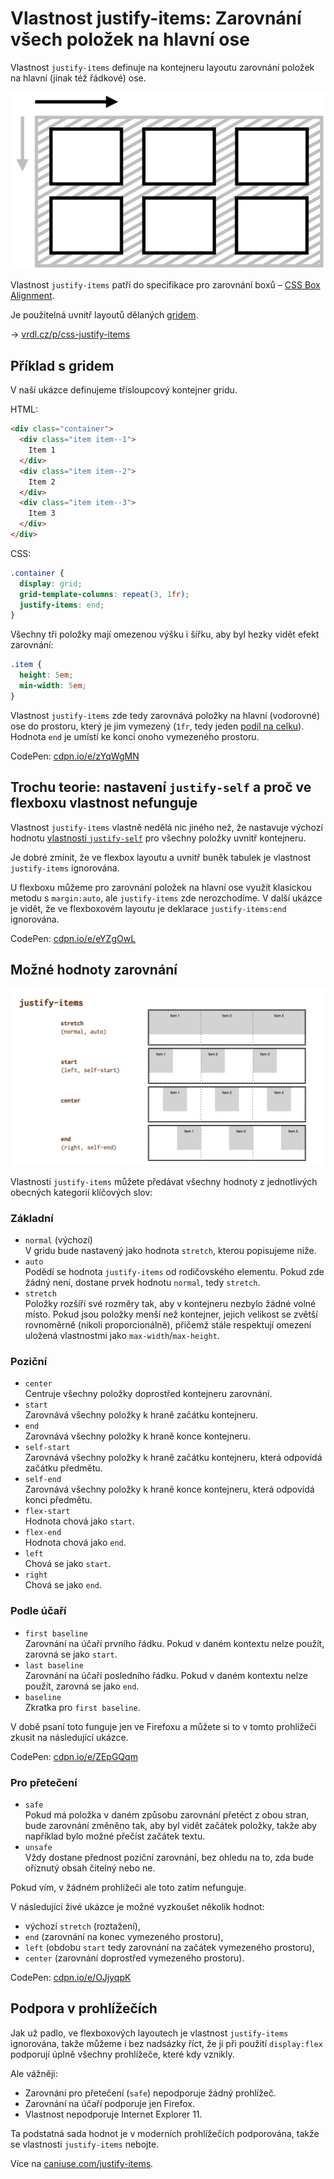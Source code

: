 # Vlastnost justify-items: Zarovnání všech položek na hlavní ose

Vlastnost `justify-items` definuje na kontejneru layoutu zarovnání položek na hlavní (jinak též řádkové) ose.

<div class="connected" markdown="1">

![CSS vlastnost justify-items](../dist/images/medium/vdlayout/css-justify-items-schema.png)

<div class="web-only" markdown="1">

Vlastnost `justify-items` patří do specifikace pro zarovnání boxů – [CSS Box Alignment](css-box-alignment.md).

Je použitelná uvnitř layoutů dělaných [gridem](css-grid.md).

</div>

<div class="ebook-only" markdown="1">

→ [vrdl.cz/p/css-justify-items](https://www.vzhurudolu.cz/prirucka/css-justify-items)

</div>

</div>

## Příklad s gridem

V naší ukázce definujeme třísloupcový kontejner gridu.

HTML:

```html
<div class="container">
  <div class="item item--1">
    Item 1
  </div>
  <div class="item item--2">
    Item 2
  </div>
  <div class="item item--3">
    Item 3
  </div>  
</div>
```

CSS:

```css
.container {
  display: grid;
  grid-template-columns: repeat(3, 1fr);
  justify-items: end;
}
```

Všechny tři položky mají omezenou výšku i šířku, aby byl hezky vidět efekt zarovnání:

```css
.item {  
  height: 5em;
  min-width: 5em;
}
```

Vlastnost `justify-items` zde tedy zarovnává položky na hlavní (vodorovné) ose do prostoru, který je jim vymezený (`1fr`, tedy jeden [podíl na celku](css-jednotka-fr.md)). Hodnota `end` je umístí ke konci onoho vymezeného prostoru.

<!-- TODO IMG s vizualizací gridu z Firefoxu -->

CodePen: [cdpn.io/e/zYqWgMN](https://codepen.io/machal/pen/zYqWgMN?editors=1100)

## Trochu teorie: nastavení `justify-self` a proč ve flexboxu vlastnost nefunguje

Vlastnost `justify-items` vlastně nedělá nic jiného než, že nastavuje výchozí hodnotu [vlastnosti `justify-self`](css-justify-self.md) pro všechny položky uvnitř kontejneru.

Je dobré zmínit, že ve flexbox layoutu a uvnitř buněk tabulek je vlastnost `justify-items` ignorována.

U flexboxu můžeme pro zarovnání položek na hlavní ose využít klasickou metodu s `margin:auto`, ale `justify-items` zde nerozchodíme. V další ukázce je vidět, že ve flexboxovém layoutu je deklarace `justify-items:end` ignorována.

CodePen: [cdpn.io/e/eYZgOwL](https://codepen.io/machal/pen/eYZgOwL?editors=1100)

## Možné hodnoty zarovnání

![Hodnoty vlastnosti justify-items](../dist/images/original/vdlayout/css-justify-items-hodnoty.png)

Vlastnosti `justify-items` můžete předávat všechny hodnoty z jednotlivých obecných kategorií klíčových slov:

### Základní

- `normal` (výchozí)  
  V gridu bude nastavený jako hodnota `stretch`, kterou popisujeme níže.
- `auto`  
  Podědí se hodnota `justify-items` od rodičovského elementu. Pokud zde žádný není, dostane prvek hodnotu `normal`, tedy `stretch`.
- `stretch`  
  Položky rozšíří své rozměry tak, aby v kontejneru nezbylo žádné volné místo. Pokud jsou položky menší než kontejner, jejich velikost se zvětší rovnoměrně (nikoli proporcionálně), přičemž stále respektují omezení uložená vlastnostmi jako `max-width`/`max-height`.

### Poziční

- `center`  
  Centruje všechny položky doprostřed kontejneru zarovnání.
- `start`  
  Zarovnává všechny položky k hraně začátku kontejneru.
- `end`  
  Zarovnává všechny položky k hraně konce kontejneru.
- `self-start`  
  Zarovnává všechny položky k hraně začátku kontejneru, která odpovídá začátku předmětu.
- `self-end`  
  Zarovnává všechny položky k hraně konce kontejneru, která odpovídá konci předmětu.
- `flex-start`  
  Hodnota chová jako `start`.
- `flex-end`  
  Hodnota chová jako `end`.
- `left`  
  Chová se jako `start`.
- `right`  
  Chová se jako `end`.

<!-- AdSnippet -->

### Podle účaří

- `first baseline`  
  Zarovnání na účaří prvního řádku. Pokud v daném kontextu nelze použít, zarovná se jako `start`.
- `last baseline`  
  Zarovnání na účaří posledního řádku. Pokud v daném kontextu nelze použít, zarovná se jako `end`.
- `baseline`  
  Zkratka pro `first baseline`.

V době psaní toto funguje jen ve Firefoxu a můžete si to v tomto prohlížeči zkusit na následující ukázce.

CodePen: [cdpn.io/e/ZEpGQqm](https://codepen.io/mkfeuhrer/pen/ZEpGQqm?editors=1100)

### Pro přetečení

- `safe`  
  Pokud má položka v daném způsobu zarovnání přetéct z obou stran, bude zarovnání změněno tak, aby byl vidět začátek položky, takže aby například bylo možné přečíst začátek textu.
- `unsafe`  
  Vždy dostane přednost poziční zarovnání, bez ohledu na to, zda bude oříznutý obsah čitelný nebo ne.  

Pokud vím, v žádném prohlížeči ale toto zatím nefunguje.

V následující živé ukázce je možné vyzkoušet několik hodnot:

- výchozí `stretch` (roztažení),
- `end` (zarovnání na konec vymezeného prostoru),
- `left` (obdobu `start` tedy zarovnání na začátek vymezeného prostoru),
- `center` (zarovnání doprostřed vymezeného prostoru).

CodePen: [cdpn.io/e/OJjyqpK](https://codepen.io/machal/pen/OJjyqpK?editors=1100)

## Podpora v prohlížečích

Jak už padlo, ve flexboxových layoutech je vlastnost `justify-items` ignorována, takže můžeme i bez nadsázky říct, že ji při použití `display:flex` podporují úplně všechny prohlížeče, které kdy vznikly.

Ale vážněji:

- Zarovnání pro přetečení (`safe`) nepodporuje žádný prohlížeč.
- Zarovnání na účaří podporuje jen Firefox.
- Vlastnost nepodporuje Internet Explorer 11.

Ta podstatná sada hodnot je v moderních prohlížečích podporována, takže se vlastnosti `justify-items` nebojte.

Více na [caniuse.com/justify-items](https://caniuse.com/#search=justify-items).

<!-- AdSnippet -->
